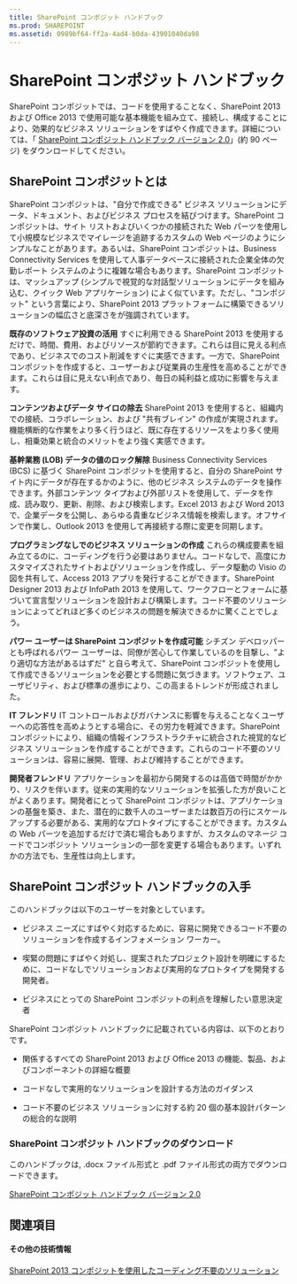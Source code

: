 ```yaml
---
title: SharePoint コンポジット ハンドブック
ms.prod: SHAREPOINT
ms.assetid: 0989bf64-ff2a-4ad4-b0da-43901040da98
---
```



# SharePoint コンポジット ハンドブック
SharePoint コンポジットでは、コードを使用することなく、SharePoint 2013 および Office 2013 で使用可能な基本機能を組み立て、接続し、構成することにより、効果的なビジネス ソリューションをすばやく作成できます。詳細については、「 [SharePoint コンポジット ハンドブック バージョン 2.0](http://www.microsoft.com/ja-jp/download/details.aspx?id=36055)」(約 90 ページ) をダウンロードしてください。
## SharePoint コンポジットとは

SharePoint コンポジットは、"自分で作成できる" ビジネス ソリューションにデータ、ドキュメント、およびビジネス プロセスを結びつけます。SharePoint コンポジットは、サイト リストおよびいくつかの接続された Web パーツを使用して小規模なビジネスでマイレージを追跡するカスタムの Web ページのようにシンプルなことがあります。あるいは、SharePoint コンポジットは、Business Connectivity Services を使用して人事データベースに接続された企業全体の欠勤レポート システムのように複雑な場合もあります。SharePoint コンポジットは、マッシュアップ (シンプルで視覚的な対話型ソリューションにデータを組み込む、クイック Web アプリケーション) によく似ています。ただし、"コンポジット" という言葉により、SharePoint 2013 プラットフォームに構築できるソリューションの幅広さと底深さをが強調されています。
  
    
    
 **既存のソフトウェア投資の活用** すぐに利用できる SharePoint 2013 を使用するだけで、時間、費用、およびリソースが節約できます。これらは目に見える利点であり、ビジネスでのコスト削減をすぐに実感できます。一方で、SharePoint コンポジットを作成すると、ユーザーおよび従業員の生産性を高めることができます。これらは目に見えない利点であり、毎日の純利益と成功に影響を与えます。
  
    
    
 **コンテンツおよびデータ サイロの除去** SharePoint 2013 を使用すると、組織内での接続、コラボレーション、および "共有ブレイン" の作成が実現されます。機能横断的な作業をより多く行うほど、既に存在するリソースをより多く使用し、相乗効果と統合のメリットをより強く実感できます。
  
    
    
 **基幹業務 (LOB) データの値のロック解除** Business Connectivity Services (BCS) に基づく SharePoint コンポジットを使用すると、自分の SharePoint サイト内にデータが存在するかのように、他のビジネス システムのデータを操作できます。外部コンテンツ タイプおよび外部リストを使用して、データを作成、読み取り、更新、削除、および検索します。Excel 2013 および Word 2013 で、企業データを公開し、あらゆる貴重なビジネス情報を検索します。オフサインで作業し、Outlook 2013 を使用して再接続する際に変更を同期します。
  
    
    
 **プログラミングなしでのビジネス ソリューションの作成** これらの構成要素を組み立てるのに、コーディングを行う必要はありません。コードなしで、高度にカスタマイズされたサイトおよびソリューションを作成し、データ駆動の Visio の図を共有して、Access 2013 アプリを発行することができます。SharePoint Designer 2013 および InfoPath 2013 を使用して、ワークフローとフォームに基づいて宣言型ソリューションを設計および構築します。コード不要のソリューションによってどれほど多くのビジネスの問題を解決できるかに驚くことでしょう。
  
    
    
 **パワー ユーザーは SharePoint コンポジットを作成可能** シチズン デベロッパーとも呼ばれるパワー ユーザーは、同僚が苦心して作業しているのを目撃し、"より適切な方法があるはずだ" と自ら考えて、SharePoint コンポジットを使用して作成できるソリューションを必要とする問題に気づきます。ソフトウェア、ユーザビリティ、および標準の進歩により、この高まるトレンドが形成されました。
  
    
    
 **IT フレンドリ** IT コントロールおよびガバナンスに影響を与えることなくユーザーへの応答性を高めようとする場合に、その労力を軽減できます。SharePoint コンポジットにより、組織の情報インフラストラクチャに統合された視覚的なビジネス ソリューションを作成することができます。これらのコード不要のソリューションは、容易に展開、管理、および維持することができます。
  
    
    
 **開発者フレンドリ** アプリケーションを最初から開発するのは高価で時間がかかり、リスクを伴います。従来の実用的なソリューションを拡張した方が良いことがよくあります。開発者にとって SharePoint コンポジットは、アプリケーションの基盤を築き、また、潜在的に数千人のユーザーまたは数百万の行にスケールアップする必要がある、実用的なプロトタイプにすることができます。カスタムの Web パーツを追加するだけで済む場合もありますが、カスタムのマネージ コードでコンポジット ソリューションの一部を変更する場合もあります。いずれかの方法でも、生産性は向上します。
  
    
    

## SharePoint コンポジット ハンドブックの入手

このハンドブックは以下のユーザーを対象としています。
  
    
    

- ビジネス ニーズにすばやく対応するために、容易に開発できるコード不要のソリューションを作成するインフォメーション ワーカー。
    
  
- 喫緊の問題にすばやく対処し、提案されたプロジェクト設計を明確にするために、コードなしでソリューションおよび実用的なプロトタイプを開発する開発者。
    
  
- ビジネスにとっての SharePoint コンポジットの利点を理解したい意思決定者
    
  
SharePoint コンポジット ハンドブックに記載されている内容は、以下のとおりです。
  
    
    

- 関係するすべての SharePoint 2013 および Office 2013 の機能、製品、およびコンポーネントの詳細な概要
    
  
- コードなしで実用的なソリューションを設計する方法のガイダンス
    
  
- コード不要のビジネス ソリューションに対する約 20 個の基本設計パターンの総合的な説明
    
  

### SharePoint コンポジット ハンドブックのダウンロード

このハンドブックは, .docx ファイル形式と .pdf ファイル形式の両方でダウンロードできます。
  
    
    
 [SharePoint コンポジット ハンドブック バージョン 2.0](http://www.microsoft.com/ja-jp/download/details.aspx?id=36055)
  
    
    

## 関連項目


#### その他の技術情報


  
    
    
 [SharePoint 2013 コンポジットを使用したコーディング不要のソリューション](http://msdn.microsoft.com/ja-jp/sharepoint/fp161345)
